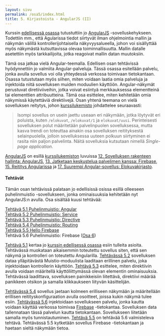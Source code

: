 ```yaml
---
layout: sivu
permalink: /osa5/index.html 
title: 5. Kirjastoista - AngularJS (II)
---
```


Kurssin [edellisessä osassa](../osa4) tutustuttiin jo [AngularJS][AngularJS] -sovelluskehykseen. Todettiin mm., että Agularissa tiedot siirtyvät ilman ohjelmointia mallin ja näkymän välillä kontrollerijohtaisella näkyvyysalueella, johon voi sisällyttää myös näkymästä kutsuttavissa olevaa toiminnallisuutta. Mallin datalle asetettiin myös tarkkailijoita, jotka reagoivat mallin datan muutoksiin.

[AngularJS]: https://angularjs.org

Tämä osa jatkaa vielä Angular-teemalla. Edellisen osan tehtävissä hyödynnettiin jo valmiita Angular-palveluja. Tässä osassa esitellään palvelu, jonka avulla sovellus voi olla yhteydessä verkossa toimivaan tietokantaan. Osassa tutustutaan myös siihen, miten voidaan laatia omia palveluja ja injektoida niitä sovelluksen muiden moduulien käyttöön. Angular-näkymät perustuvat diretiiviiveihin, jotka voivat esiintyä merkkauksessa elementteinä tai elementtien attribuutteina. Tämä osa esittelee, miten kehitetään omia  näkymissä käytettäviä direktiivejä. Osan yhtenä teemana on vielä sovelluksen reitytys, johon [kurssilukemisto][weso] johdattelee seuraavasti:

[weso]: {{site.baseurl}}/weso/

> Isompi sovellus on usein jaettu useaan eri näkymään, jotka löytyvät eri poluista, kuten `/elokuvat`, `/elokuvat/1` ja `elokuvat/uusi`. Perinteisesti sovelluksen polut määritetään palvelinpuolen sovelluksessa, mutta kasva trendi on toteuttaa ainakin osa sovelluksen reitityksestä selainpuolella, jolloin sovelluksessa uuteen polkuun siirtyminen ei rasita niin paljon palvelinta. Näitä sovelluksia kutsutaan nimellä *Single-page application*.

[AngularJS][AngularJS] on esillä [kurssilukemiston][weso] luvuissa
[12. Sovelluksen rakenteen hallinta: AngularJS]({{site.baseurl}}/weso/#12-Sovelluksen-rakenteen-hallinta:-AngularJS),
[13. Jatketaan keskustelua palvelimen kanssa: Firebase]({{site.baseurl}}/weso/#13-Jatketaan-keskustelua-palvelimen-kanssa:-Firebase), 
[15. Reititys Angularissa]({{site.baseurl}}/weso/#15-Reititys-Angularissa) ja
[17. Suurempi Angular-sovellus: Elokuvakirjasto]({{site.baseurl}}/weso/#17-Suurempi-Angular-sovellus:-Elokuvakirjasto).   


#### Tehtävät

Tämän osan tehtävissä palataan jo edellisissä osissa esillä olleeseen puhelinmuistio -sovellukseen, jonka ominaisuuksia kehitetään nyt AngularJS:n avulla. Osa sisältää kuusi tehtävää:

[Tehtävä 5.1 Puhelinmuistio: Angular](tehtava51)   
[Tehtävä 5.2 Puhelinmuistio: Service](tehtava52)   
[Tehtävä 5.3 Puhelinmuistio: Directive](tehtava53)   
[Tehtävä 5.4 Puhelinmuistio: Routing](tehtava54)   
[Tehtävä 5.5 Hello Firebase](tehtava55)   
Tehtävä 5.6 Puhelinmuistio: Firebase ([Osa 6](../osa6))   

[Tehtävä 5.1](tehtava51) kertaa jo [kurssin edellisessä osassa](../osa4) esiin tulleita asioita. Tehtävässä muokataan aikaisemmin toteutettu sovellus siten, että sen näkymä ja kontrolleri on toteutettu Angularilla. [Tehtävässä 5.2](tehtava52) sovelluksen dataa ylläpitävästä Muistio-moduulista laaditaan erillinen palvelu, joka injektoidaan kontrollerin käyttöön. [Tehtävä 5.3](tehtava53) esittelee, miten direktiivin avulla voidaan määritellä käyttöliittymässä olevan elementin ominaisuuksia. Tehtävässä laadittava, sovelluksen painikkeisiin liitettävä, direktiivi määrää panikkeen otsikon ja samalla klikkaukseen liityvän käsittelijän.

[Tehtävässä 5.4](tehtava54) sovellus jaetaan kolmeen erilliseen näkymään ja määritellään erillisen reitityskonfiguraation avulla osoitteet, joissa kukin näkymä tulee esiin. [Tehtävässä 5.6](tehtava56) injektoidaan sovellukseen palvelu, jonka kautta voidaan käyttää verkossa toimivaa [Firebase][Firebase] -tietokantaa. Sovelluksen data tallennataan tässä palvelun kautta tietokantaan. Sovellukseen liitetään samalla myös tunnistautuminen. [Tehtävä 5.5](tehtava55) on tehtävää 5.6 valmisteleva tehtävä. Tehtävässä 5.5 kytketään sovellus Firebase -tietokantaan ja haetaan sieltä näkymään tietoa.

[Firebase]: https://firebase.google.com


